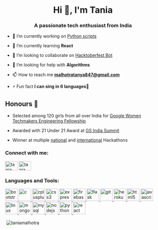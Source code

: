 <h1 align="center">Hi 👋, I'm Tania</h1>
<h3 align="center">A passionate tech enthusiast from India</h3>


- 🔭 I’m currently working on [Python scripts](https://github.com/TaniaMalhotra/hacking-tools-scripts)

- 🌱 I’m currently learning **React**

- 👯 I’m looking to collaborate on [Hacktoberfest Bot](https://github.com/TaniaMalhotra/Hacktoberfest-Bot)

- 🤝 I’m looking for help with **Algorithms**

- 📫 How to reach me **malhotratanya847@gmail.com**

- ⚡ Fun fact **I can sing in 6 languages🎇**

## Honours 🏅
- Selected among 120 girls from all over India for [Google Women Techmakers Engineering Fellowship](https://wtef.talentsprint.com/)

- Awarded with 21 Under 21 Award at [GS India Summit](https://girlscriptsummit.com/)

- Winner at multiple [national](https://devpost.com/software/self-tutor-5346oz) and [international](https://devpost.com/software/space-streak) Hackathons

<h3 align="left">Connect with me:</h3>
<p align="left">
<a href="https://linkedin.com/in/tania malhotra" target="blank"><img align="center" src="https://cdn.jsdelivr.net/npm/simple-icons@3.0.1/icons/linkedin.svg" alt="tania malhotra" height="30" width="40" /></a>
<a href="https://www.leetcode.com/tania malhotra" target="blank"><img align="center" src="https://cdn.jsdelivr.net/npm/simple-icons@3.0.1/icons/leetcode.svg" alt="tania malhotra" height="30" width="40" /></a>
</p>

<h3 align="left">Languages and Tools:</h3>
<p align="left"> <a href="https://getbootstrap.com" target="_blank"> <img src="https://devicons.github.io/devicon/devicon.git/icons/bootstrap/bootstrap-plain.svg" alt="bootstrap" width="40" height="40"/> </a> <a href="https://www.cprogramming.com/" target="_blank"> <img src="https://devicons.github.io/devicon/devicon.git/icons/c/c-original.svg" alt="c" width="40" height="40"/> </a> <a href="https://www.w3schools.com/cpp/" target="_blank"> <img src="https://devicons.github.io/devicon/devicon.git/icons/cplusplus/cplusplus-original.svg" alt="cplusplus" width="40" height="40"/> </a> <a href="https://www.w3schools.com/css/" target="_blank"> <img src="https://devicons.github.io/devicon/devicon.git/icons/css3/css3-original-wordmark.svg" alt="css3" width="40" height="40"/> </a> <a href="https://expressjs.com" target="_blank"> <img src="https://devicons.github.io/devicon/devicon.git/icons/express/express-original-wordmark.svg" alt="express" width="40" height="40"/> </a> <a href="https://firebase.google.com/" target="_blank"> <img src="https://www.vectorlogo.zone/logos/firebase/firebase-icon.svg" alt="firebase" width="40" height="40"/> </a> <a href="https://flask.palletsprojects.com/" target="_blank"> <img src="https://www.vectorlogo.zone/logos/pocoo_flask/pocoo_flask-icon.svg" alt="flask" width="40" height="40"/> </a> <a href="https://git-scm.com/" target="_blank"> <img src="https://www.vectorlogo.zone/logos/git-scm/git-scm-icon.svg" alt="git" width="40" height="40"/> </a> <a href="https://heroku.com" target="_blank"> <img src="https://www.vectorlogo.zone/logos/heroku/heroku-icon.svg" alt="heroku" width="40" height="40"/> </a> <a href="https://www.w3.org/html/" target="_blank"> <img src="https://devicons.github.io/devicon/devicon.git/icons/html5/html5-original-wordmark.svg" alt="html5" width="40" height="40"/> </a> <a href="https://developer.mozilla.org/en-US/docs/Web/JavaScript" target="_blank"> <img src="https://devicons.github.io/devicon/devicon.git/icons/javascript/javascript-original.svg" alt="javascript" width="40" height="40"/> </a> <a href="https://www.linux.org/" target="_blank"> <img src="https://devicons.github.io/devicon/devicon.git/icons/linux/linux-original.svg" alt="linux" width="40" height="40"/> </a> <a href="https://www.mongodb.com/" target="_blank"> <img src="https://devicons.github.io/devicon/devicon.git/icons/mongodb/mongodb-original-wordmark.svg" alt="mongodb" width="40" height="40"/> </a> <a href="https://www.mysql.com/" target="_blank"> <img src="https://devicons.github.io/devicon/devicon.git/icons/mysql/mysql-original-wordmark.svg" alt="mysql" width="40" height="40"/> </a> <a href="https://nodejs.org" target="_blank"> <img src="https://devicons.github.io/devicon/devicon.git/icons/nodejs/nodejs-original-wordmark.svg" alt="nodejs" width="40" height="40"/> </a> <a href="https://www.python.org" target="_blank"> <img src="https://devicons.github.io/devicon/devicon.git/icons/python/python-original.svg" alt="python" width="40" height="40"/> </a> <a href="https://reactjs.org/" target="_blank"> <img src="https://devicons.github.io/devicon/devicon.git/icons/react/react-original-wordmark.svg" alt="react" width="40" height="40"/> </a> </p>

<p>&nbsp;<img align="center" src="https://github-readme-stats.vercel.app/api?username=taniamalhotra&show_icons=true&locale=en" alt="taniamalhotra" /></p>
